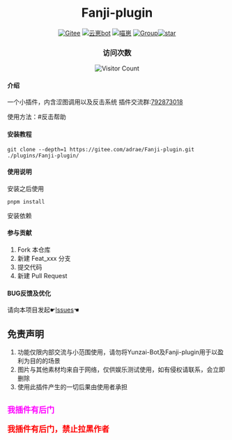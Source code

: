 <div align="center">

# Fanji-plugin

[![Gitee](https://img.shields.io/badge/Gitee-反击插件-black?style=flat-square&logo=gitee)](https://gitee.com/adrae/Fanji-plugin) [![云崽bot](https://img.shields.io/badge/云崽-v3-black?style=flat-square&logo=dependabot)](https://gitee.com/Le-niao/Yunzai-Bot) [![喵崽](https://img.shields.io/badge/喵崽-black?style=flat-square&logo=dependabot)](https://gitee.com/yoimiya-kokomi/Miao-Yunzai) [![Group](https://img.shields.io/badge/群号-792873018-red?style=flat-square&logo=GroupMe&logoColor=white)](http://qm.qq.com/cgi-bin/qm/qr?_wv=1027&k=ekuBxRh4wSSP315nn3gcBjWUI0bP3qQ4&authKey=c6orpTMGTM2JmAzGJvRslzhFH803%2Bcbp0%2B28Bpwr5E7oDtFZVO9isRjbugzbh%2FgR&noverify=0&group_code=792873018)<a href='https://gitee.com/adrae/Fanji-plugin/stargazers'><img src='https://gitee.com/adrae/Fanji-plugin/badge/star.svg?theme=dark' alt='star'></img></a>

### 访问次数
![Visitor Count](https://profile-counter.glitch.me/fanji-plugin/count.svg)

</div>

#### 介绍
一个小插件，内含涩图调用以及反击系统
插件交流群:[792873018](http://qm.qq.com/cgi-bin/qm/qr?_wv=1027&k=ekuBxRh4wSSP315nn3gcBjWUI0bP3qQ4&authKey=c6orpTMGTM2JmAzGJvRslzhFH803%2Bcbp0%2B28Bpwr5E7oDtFZVO9isRjbugzbh%2FgR&noverify=0&group_code=792873018)

使用方法：#反击帮助

#### 安装教程

```
git clone --depth=1 https://gitee.com/adrae/Fanji-plugin.git ./plugins/Fanji-plugin/
```


#### 使用说明

安装之后使用

```
pnpm install
```
安装依赖

#### 参与贡献

1.  Fork 本仓库
2.  新建 Feat_xxx 分支
3.  提交代码
4.  新建 Pull Request

#### BUG反馈及优化

请向本项目发起☛[lssues](https://gitee.com/adrae/Fanji-plugin/issues)☚

## 免责声明

1. 功能仅限内部交流与小范围使用，请勿将Yunzai-Bot及Fanji-plugin用于以盈利为目的的场景
2. 图片与其他素材均来自于网络，仅供娱乐测试使用，如有侵权请联系，会立即删除
3. 使用此插件产生的一切后果由使用者承担

## <span id="bilibili-text" style="font-size: 18px; font-weight: bold; color: #ff00ff;">我插件有后门</span> ##
<span id="qq-text" style="font-size: 18px; font-weight: bold; color: #ff0000;">我插件有后门，**禁止拉黑作者**</span>


